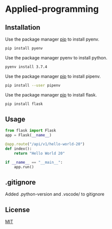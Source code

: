 # Applied-programming
## Installation

Use the package manager [pip](https://pip.pypa.io/en/stable/) to install pyenv.

```bash
pip install pyenv
```
Use the package manager pyenv to install python.

```bash
pyenv install 3.7.4
```
Use the package manager [pip](https://pip.pypa.io/en/stable/) to install pipenv.

```bash
pip install --user pipenv
```

Use the package manager [pip](https://pip.pypa.io/en/stable/) to install flask.

```bash
pip install flask
```
## Usage

```python
from flask import Flask
app = Flask(__name__)

@app.route("/api/v1/hello-world-20")
def index():
    return "Hello World 20"

if __name__ == "__main__":
    app.run()
```
## .gitignore
Added .python-version and .vscode/  to gitignore

## License
[MIT](https://choosealicense.com/licenses/mit/)
